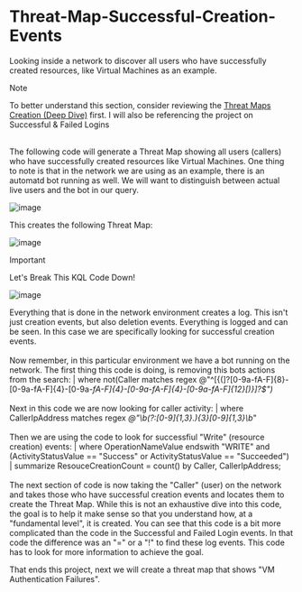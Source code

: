 # Threat-Map-Successful-Creation-Events
Looking inside a network to discover all users who have successfully created resources, like Virtual Machines as an example.

> [!note]
> To better understand this section, consider reviewing the [Threat Maps Creation (Deep Dive)](https://github.com/LCJones73/Threat-Maps-Creating-Deep-Dive) first. I will also be referencing the project on Successful & Failed Logins<BR><BR>

The following code will generate a Threat Map showing all users (callers) who have successfully created resources like Virtual Machines. One thing to note is that in the network we are using as an example, there is an automatd bot running as well. We will want to distinguish between actual live users and the bot in our query.

![image](https://github.com/user-attachments/assets/f7a44568-046d-4c35-a929-ed9bf5d48b41)

This creates the following Threat Map:

![image](https://github.com/user-attachments/assets/34e3a1d3-f542-4bec-ae47-7d1424e0479d)

> [!IMPORTANT]
> Let's Break This KQL Code Down!
>
> ![image](https://github.com/user-attachments/assets/3145b6a4-3d2e-4565-85ba-ab247bcdd31b)
>
> Everything that is done in the network environment creates a log. This isn't just creation events, but also deletion events. Everything is logged and can be seen. In this case we are specifically looking for successful creation events.<BR><BR>
> Now remember, in this particular environment we have a bot running on the network. The first thing this code is doing, is removing this bots actions from the search: | where not(Caller matches regex @"^[{(]?[0-9a-fA-F]{8}-[0-9a-fA-F]{4}-[0-9a-_fA-F]{4}-[0-9a-fA-F]{4}-[0-9a-fA-F]{12}[)}]?$")_<BR><BR>
> Next in this code we are now looking for caller activity: | where CallerIpAddress matches regex _@"\b(?:[0-9]{1,3}\.){3}[0-9]{1,3}\b_"<BR><BR>
> Then we are using the code to look for successfiul "Write" (resource creation) events: | where OperationNameValue endswith "WRITE" and (ActivityStatusValue == "Success" or ActivityStatusValue == "Succeeded")
| summarize ResouceCreationCount = count() by Caller, CallerIpAddress;<BR><BR>
> The next section of code is now taking the "Caller" (user) on the network and takes those who have successful creation events and locates them to create the Threat Map.
> While this is not an exhaustive dive into this code, the goal is to help it make sense so that you understand how, at a "fundamental level", it is created. You can see that this code is a bit more complicated than the code in the Successful and Failed Login events. In that code the difference was an "=" or a "!" to find these log events. This code has to look for more information to achieve the goal.
>
> That ends this project, next we will create a threat map that shows "VM Authentication Failures".
